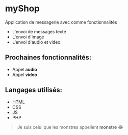# myShop
Application de messagerie avec comme fonctionnalités
* L'envoi de messages texte
* L'envoi d'image
* L'envoi d'audio et video

## Prochaines fonctionnalités:
* Appel **audio**
* Appel **video**

## Langages utilisés:
* HTML
* CSS
* JS
* PHP
> Je suis celui que les monstres appellent **monstre** 😂
